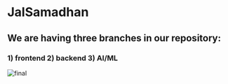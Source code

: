 # JalSamadhan
## We are having three branches in our repository:
### 1) frontend 2) backend 3) AI/ML 
![final](https://github.com/XxPython28xX/JalSamadhan/assets/107495159/4f8d890e-5984-43cb-9213-ca5f2c1a627f)

